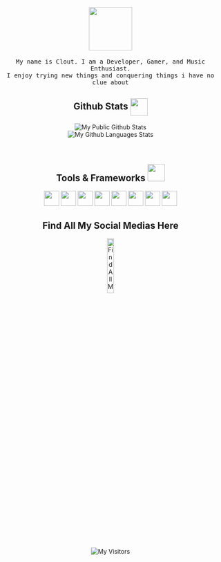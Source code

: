 <h2 align="center">
     <img src="https://images.squarespace-cdn.com/content/v1/5bc4706dda50d36591e0fa6c/1541410208009-4D7FYMVJ60TTSBQR1A2O/WW+1803+-+Welcome+GIF+1.1.gif?format=1500w" width="100px" /> 
</h2>
<p align="center" >
  <samp>
    My name is Clout. I am a Developer, Gamer, and Music Enthusiast. 
  <br/>  I enjoy trying new things and conquering things i have no clue about
  <br/>
</p>







<h2 align="center">
     Github Stats
    <img align="center" src="https://images.squarespace-cdn.com/content/v1/5d6ff4161b09ec00018bb0e5/41b0d50a-c971-4d14-adaa-ad152e51b2f5/CHARACTER_RUN_FINAL_SHADOW.gif" width="40px" /> 
</h2>
<p align="center">
<img align="center" src="https://github-readme-stats.vercel.app/api?username=clout2k&show_icons=true&title_color=fff&icon_color=018eff&text_color=ECECEC&bg_color=000000" alt="My Public Github Stats">
    <br/>
 <img align="center" src="https://github-readme-stats.vercel.app/api/top-langs/?username=clout2k&show_icons=true&title_color=fff&icon_color=018eff&text_color=ECECEC&bg_color=000000" alt="My Github Languages Stats">
</p>  
<br/>



<h2 align="center">
     Tools & Frameworks
 <img src="https://raw.githubusercontent.com/alexnaiman/alexnaiman/master/resources/pickaxe.png" width="40px" /> 
</h2>
<p align="center">
      <img src="https://upload.wikimedia.org/wikipedia/commons/thumb/9/9a/Visual_Studio_Code_1.35_icon.svg/2048px-Visual_Studio_Code_1.35_icon.svg.png" height="35px" style="vertical-align:top margin:6px 4px"/>
      <img src="https://upload.wikimedia.org/wikipedia/commons/thumb/6/61/HTML5_logo_and_wordmark.svg/2048px-HTML5_logo_and_wordmark.svg.png" height="35px" style="vertical-align:top margin:6px 4px" />
      <img src="https://upload.wikimedia.org/wikipedia/commons/thumb/d/d5/CSS3_logo_and_wordmark.svg/1200px-CSS3_logo_and_wordmark.svg.png" height="35px" style="vertical-align:top margin:6px 4px" />
      <img src="https://seeklogo.com/images/J/java-logo-7F8B35BAB3-seeklogo.com.png" height="35px" style="vertical-align:top margin:6px 4px" />
      <img src="https://upload.wikimedia.org/wikipedia/commons/thumb/9/99/Unofficial_JavaScript_logo_2.svg/1024px-Unofficial_JavaScript_logo_2.svg.png" height="35px" style="vertical-align:top margin:6px 4px" />
      <img src="https://seeklogo.com/images/N/nodejs-logo-FBE122E377-seeklogo.com.png" height="35px" style="vertical-align:top margin:6px 4px" />
      <img src="https://git-scm.com/images/logos/downloads/Git-Icon-1788C.png" height="35px" style="vertical-align:top margin:6px 4px" />
      <img src="https://cdn-icons-png.flaticon.com/512/873/873120.png" height="35px" style="vertical-align:top margin:6px 4px" />
            
             
</p>


<h2 align="center">
Find All My Social Medias Here
</h2>

<p align="center">
<a href="https://www.painbot.xyz/clout" target="_blank">
<img width="18%" alt="Find All My Social Medias Here" src="https://ia802905.us.archive.org/8/items/clickme_202004/tapme.gif"/>
</a>
</p>
<p align="center">
<img align="center" src="https://visitor-badge.glitch.me/badge?page_id=clout2k.clout2k" alt="My Visitors">
</p>  

